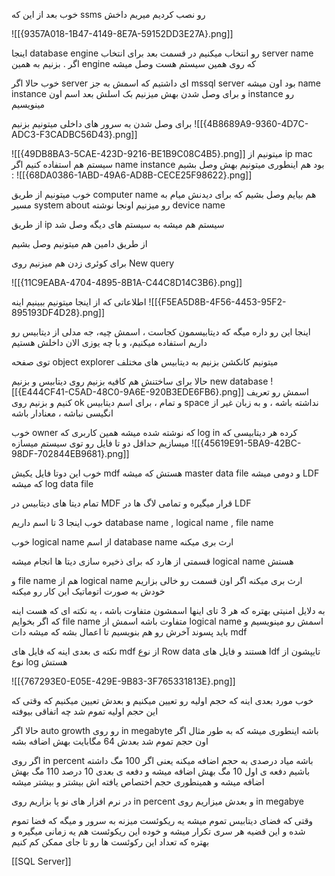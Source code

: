 خوب بعد از این که ssms رو نصب کردیم میریم داخش 

![[{9357A018-1B47-4149-8E7A-59152DD3E27A}.png]]

اینجا database  engine رو انتخاب میکنیم در قسمت بعد برای انتخاب server name  اگر . بزنیم به همین engine که روی همین سیستم هست وصل میشه 

خوب حالا اگر server ای داشتیم که اسمش به جز mssql server بود اون میشه name instance و برای وصل شدن بهش  میزنیم بک اسلش بعد اسم اون instance رو مینویسیم 

برای وصل شدن به سرور های داخلی میتونیم بزنیم 
![[{4B8689A9-9360-4D7C-ADC3-F3CADBC56D43}.png]]

![[{49DB8BA3-5CAE-423D-9216-BE1B9C08C4B5}.png]]
میتونیم از ip mac سیستم هم استفاده کنیم 
اگر name instance بود هم اینطوری میتونیم بهش وصل بشیم :
![[{68DA0386-1ABD-49A6-AD8B-CECE25F98622}.png]]
 
خوب میتونیم از طریق computer name هم بیایم وصل بشیم که برای دیدنش میام به مسیر system about رو میزنیم اونجا نوشته device name 

از طریق ip سیستم هم میشه به سیستم های دیگه وصل شد

از طریق دامین هم میتونیم وصل بشیم 

برای کوئری زدن هم میزنیم روی New query

![[{11C9EABA-4704-4895-8B1A-C44C8D14C3B6}.png]]

اطلاعاتی که از اینجا میتونیم ببینیم اینه 
![[{F5EA5D8B-4F56-4453-95F2-895193DF4D28}.png]]

اینجا این رو داره میگه که دیتابیسمون کجاست ، اسمش چیه، جه مدلی از دیتابیس رو داریم استفاده میکنیم، و با چه یوزی الان داخلش هستیم

توی صفحه object explorer میتونیم کانکشن بزنیم به دیتابیس های مختلف

حالا برای ساختنش هم کافیه بزنیم روی دیتابیس و بزنیم new database
![[{E444CF41-C5AD-48C0-9A6E-920B3EDE6FB6}.png]]
اسمش رو تعریف کنیم و بزنیم روی ok و تمام ، برای اسم دیتابیس space نداشته باشه ، و به زبان غیر از انگیسی نباشه ، معنادار باشه 

خوب owner که نوشته شده میشه همین کاربری که log in کرده 
هر دیتابیسی که میسازیم حداقل دو تا فایل رو توی سیستم میسازه 
![[{45619E91-5BA9-42BC-98DF-702844EB9681}.png]]

خوب این دوتا فایل یکیش mdf هستش که میشه master data file و دومی میشه LDF که میشه log data file 

تمام دیتا های دیتابیس در MDF قرار میگیره و تمامی لاگ ها در LDF

خوب اینجا 3 تا اسم داریم database name , logical name , file name 

خوب logical name از اسم database name ارث بری میکنه 

قسمتی از هارد که برای ذخیره سازی دیتا ها انجام میشه logical name هستش

و file name  هم از logical name ارث بری میکنه اگر اون قسمت رو خالی بزاریم خودش به صورت اتوماتیک این کار رو میکنه 

به دلایل امنیتی بهتره که هر 3 تای اینها اسمشون متفاوت باشه ، یه نکته ای که هست اینه که اگر بخوایم file name متفاوت باشه اسمش از logical name اسمش رو مینویسیم و باید پسوند آخرش رو هم بنویسیم تا اعمال بشه که میشه دات mdf 

نکته ی بعدی اینه که فایل های mdf از نوع Row data هستند و فایل های ldf تایپشون از نوع log هستش 

![[{767293E0-E05E-429E-9B83-3F765331813E}.png]]

خوب مورد بعدی اینه که حجم اولیه رو تعیین میکنیم و بعدش تعیین میکنیم که وقتی که این حجم اولیه تموم شد چه اتفاقی بیوفته 

حالا اگر auto growth رو روی in megabyte باشه  اینطوری میشه که به طور مثال اگر اون حجم تموم شد بعدش 64 مگابایت بهش اضافه بشه

اگر روی in percent باشه میاد درصدی به حجم اضافه میکنه یعنی اگر 100 مگ داشته باشیم دفعه ی اول 10 مگ بهش اضافه میشه و دفعه ی بعدی 10 درصد 110 مگ بهش اضافه میشه و همینطوری حجم اختصاص یافته اش بیشتر و بیشتر میشه 

در نرم افزار های نو پا بزاریم روی in percent و بعدش میزاریم روی in megabye 

وقتی که فضای دیتابیس تموم میشه یه ریکوئست میزنه به سرور و میگه که فضا تموم شده و این قضیه هر سری تکرار میشه و خوده این ریکوئست هم یه زمانی میگیره و بهتره که تعداد این رکوئست ها رو تا جای ممکن کم کنیم 


[[SQL Server]]